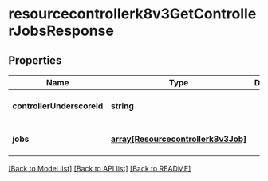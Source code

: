# resourcecontrollerk8v3GetControllerJobsResponse

## Properties
Name | Type | Description | Notes
------------ | ------------- | ------------- | -------------
**controllerUnderscoreid** | **string** |  | [optional] [default to null]
**jobs** | [**array[Resourcecontrollerk8v3Job]**](Resourcecontrollerk8v3Job.md) |  | [optional] [default to null]

[[Back to Model list]](../README.md#documentation-for-models) [[Back to API list]](../README.md#documentation-for-api-endpoints) [[Back to README]](../README.md)


